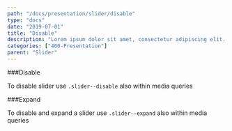 ```yaml
---
path: "/docs/presentation/slider/disable"
type: "docs"
date: "2019-07-01"
title: "Disable"
description: "Lorem ipsum dolor sit amet, consectetur adipiscing elit. Nunc tempus laoreet leo sit amet iaculis."
categories: ["400-Presentation"]
parent: "Slider"
---
```


###Disable

To disable slider use `.slider--disable` also within media queries

<demo>
  <div class="demo_item" data-iframe="demos/docs/presentation/slider/disable" data-name="disable">
  </div>
</demo>

###Expand

To disable and expand a slider use `.slider--expand` also within media queries

<demo>
  <div class="demo_item" data-iframe="demos/docs/presentation/slider/expand" data-name="expand">
  </div>
</demo>
